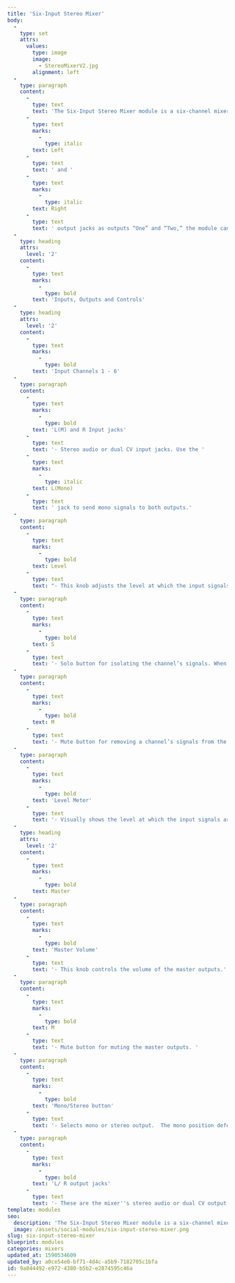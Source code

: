 ```yaml
---
title: 'Six-Input Stereo Mixer'
body:
  -
    type: set
    attrs:
      values:
        type: image
        image:
          - StereoMixerV2.jpg
        alignment: left
  -
    type: paragraph
    content:
      -
        type: text
        text: 'The Six-Input Stereo Mixer module is a six-channel mixer for audio or CV signals featuring stereo inputs, pan controls, solos and mutes on each channel. This is typically used as a straight-forward stereo mixer for audio signals but don’t forget that it can be used as a CV mixer as well. If you think of the '
      -
        type: text
        marks:
          -
            type: italic
        text: Left
      -
        type: text
        text: ' and '
      -
        type: text
        marks:
          -
            type: italic
        text: Right
      -
        type: text
        text: ' output jacks as outputs “One” and “Two,” the module can then be used as a routing device to mix CV signals in various ways between the two outputs.'
  -
    type: heading
    attrs:
      level: '2'
    content:
      -
        type: text
        marks:
          -
            type: bold
        text: 'Inputs, Outputs and Controls'
  -
    type: heading
    attrs:
      level: '2'
    content:
      -
        type: text
        marks:
          -
            type: bold
        text: 'Input Channels 1 - 6'
  -
    type: paragraph
    content:
      -
        type: text
        marks:
          -
            type: bold
        text: 'L(M) and R Input jacks'
      -
        type: text
        text: '- Stereo audio or dual CV input jacks. Use the '
      -
        type: text
        marks:
          -
            type: italic
        text: L(Mono)
      -
        type: text
        text: ' jack to send mono signals to both outputs.'
  -
    type: paragraph
    content:
      -
        type: text
        marks:
          -
            type: bold
        text: Level
      -
        type: text
        text: "- This knob adjusts the level at which the input signals are sent to the master outputs.\_"
  -
    type: paragraph
    content:
      -
        type: text
        marks:
          -
            type: bold
        text: S
      -
        type: text
        text: '- Solo button for isolating the channel’s signals. When engaged, all channels that are not also soloed will be removed from the master outputs.'
  -
    type: paragraph
    content:
      -
        type: text
        marks:
          -
            type: bold
        text: M
      -
        type: text
        text: '- Mute button for removing a channel’s signals from the master outputs.'
  -
    type: paragraph
    content:
      -
        type: text
        marks:
          -
            type: bold
        text: 'Level Meter'
      -
        type: text
        text: '- Visually shows the level at which the input signals are being sent to the master outputs.'
  -
    type: heading
    attrs:
      level: '2'
    content:
      -
        type: text
        marks:
          -
            type: bold
        text: Master
  -
    type: paragraph
    content:
      -
        type: text
        marks:
          -
            type: bold
        text: 'Master Volume'
      -
        type: text
        text: '- This knob controls the volume of the master outputs.'
  -
    type: paragraph
    content:
      -
        type: text
        marks:
          -
            type: bold
        text: M
      -
        type: text
        text: '- Mute button for muting the master outputs. '
  -
    type: paragraph
    content:
      -
        type: text
        marks:
          -
            type: bold
        text: 'Mono/Stereo button'
      -
        type: text
        text: '- Selects mono or stereo output.  The mono position defeats the pan knobs and effectively turns the Stereo Mixer into a 12-input mono mixer. '
  -
    type: paragraph
    content:
      -
        type: text
        marks:
          -
            type: bold
        text: 'L/ R output jacks'
      -
        type: text
        text: '- These are the mixer''s stereo audio or dual CV output jacks.'
template: modules
seo:
  description: 'The Six-Input Stereo Mixer module is a six-channel mixer for audio or CV signals featuring stereo inputs, pan controls, solos and mutes on each channel.'
  image: /assets/social-modules/six-input-stereo-mixer.png
slug: six-input-stereo-mixer
blueprint: modules
categories: mixers
updated_at: 1590534609
updated_by: a0ce54e0-bf71-4d4c-a5b9-7182705c1bfa
id: 9a844492-e972-4380-b5b2-e2874595c46a
---
```

